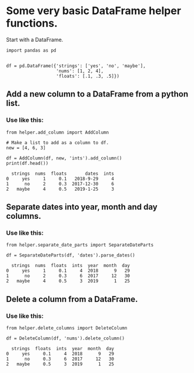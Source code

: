 # Some very basic DataFrame helper functions.

Start with a DataFrame.

```
import pandas as pd


df = pd.DataFrame({'strings': ['yes', 'no', 'maybe'],
                   'nums': [1, 2, 4],
                   'floats': [.1, .3, .5]})
```

## Add a new column to a DataFrame from a python list.

### Use like this:

```
from helper.add_column import AddColumn

# Make a list to add as a column to df.            
new = [4, 6, 3]

df = AddColumn(df, new, 'ints').add_column()
print(df.head())
```

```
  strings  nums  floats       dates  ints
0     yes     1     0.1   2018-9-29     4
1      no     2     0.3  2017-12-30     6
2   maybe     4     0.5   2019-1-25     3

```

## Separate dates into year, month and day columns.

### Use like this:

```
from helper.separate_date_parts import SeparateDateParts

df = SeparateDateParts(df, 'dates').parse_dates()
```
```
  strings  nums  floats  ints  year  month  day
0     yes     1     0.1     4  2018      9   29
1      no     2     0.3     6  2017     12   30
2   maybe     4     0.5     3  2019      1   25

```

## Delete a column from a DataFrame.

### Use like this:
```
from helper.delete_columns import DeleteColumn

df = DeleteColumn(df, 'nums').delete_column()
```
```  
  strings  floats  ints  year  month  day
0     yes     0.1     4  2018      9   29
1      no     0.3     6  2017     12   30
2   maybe     0.5     3  2019      1   25
```
